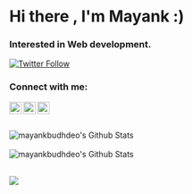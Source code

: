 # Hi there , I'm Mayank :)

### Interested in Web development.

<!-- [![Website](https://img.shields.io/website?label=Tracer&style=for-the-badge&url=https%3A%2F%2Ftracer.syscape.live)](https://tracer.syscape.live) -->
[![Twitter Follow](https://img.shields.io/twitter/follow/mayank_budhdeo?color=1DA1F2&logo=twitter&style=for-the-badge)](https://twitter.com/intent/follow?original_referer=https%3A%2F%2Fgithub.com%2Fmayank_budhdeo&screen_name=mayank_budhdeo)

### Connect with me:

<!-- [<img align="left" alt="nimish1001.github.io" width="22px" src="https://raw.githubusercontent.com/iconic/open-iconic/master/svg/globe.svg" />][website] -->
[<img align="left" alt="Mayank Budhdeo | Twitter" width="22px" src="https://cdn.jsdelivr.net/npm/simple-icons@v3/icons/twitter.svg" />][twitter]
[<img align="left" alt="Mayank Budhdeo | LinkedIn" width="22px" src="https://cdn.jsdelivr.net/npm/simple-icons@v3/icons/linkedin.svg" />][linkedin]
[<img align="left" alt="Mayank Budhdeo | Instagram" width="22px" src="https://cdn.jsdelivr.net/npm/simple-icons@v3/icons/instagram.svg" />][instagram]

<!-- [website]: https://tracer.syscape.live -->
[twitter]: https://twitter.com/mayank_budhdeo
[linkedin]: https://www.linkedin.com/in/mayank-budhdeo-a58a57a1/
[instagram]: https://www.instagram.com/mayank.budhdeo/

<br />
<br />
<br />

<img align="left" alt="mayankbudhdeo's Github Stats" src="https://github-readme-stats.vercel.app/api?username=mayankbudhdeo&count_private=true&show_icons=true&theme=tokyonight" />
  <br/>
  <br/>
<img align="left" alt="mayankbudhdeo's Github Stats" src="https://github-readme-stats.vercel.app/api/top-langs/?username=mayankbudhdeo&layout=compact&theme=tokyonight&card_width=445" />
<br/>
<br/>
<p align="left">
    <img src="https://github-readme-streak-stats.herokuapp.com/?user=mayankbudhdeo&theme=dark" />
</p>
  

